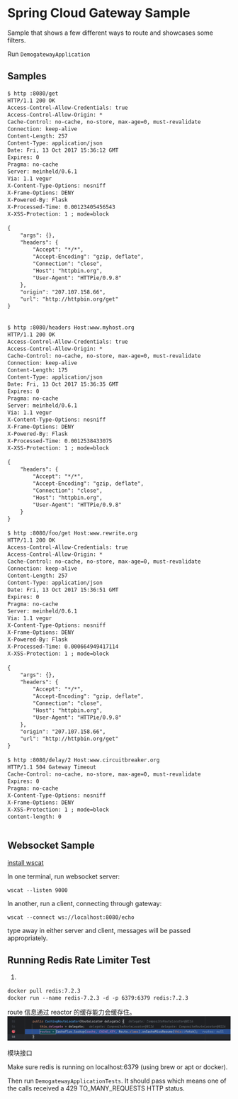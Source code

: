 # Spring Cloud Gateway Sample

Sample that shows a few different ways to route and showcases some filters.

Run `DemogatewayApplication`

## Samples

```
$ http :8080/get
HTTP/1.1 200 OK
Access-Control-Allow-Credentials: true
Access-Control-Allow-Origin: *
Cache-Control: no-cache, no-store, max-age=0, must-revalidate
Connection: keep-alive
Content-Length: 257
Content-Type: application/json
Date: Fri, 13 Oct 2017 15:36:12 GMT
Expires: 0
Pragma: no-cache
Server: meinheld/0.6.1
Via: 1.1 vegur
X-Content-Type-Options: nosniff
X-Frame-Options: DENY
X-Powered-By: Flask
X-Processed-Time: 0.00123405456543
X-XSS-Protection: 1 ; mode=block

{
    "args": {}, 
    "headers": {
        "Accept": "*/*", 
        "Accept-Encoding": "gzip, deflate", 
        "Connection": "close", 
        "Host": "httpbin.org", 
        "User-Agent": "HTTPie/0.9.8"
    }, 
    "origin": "207.107.158.66", 
    "url": "http://httpbin.org/get"
}


$ http :8080/headers Host:www.myhost.org
HTTP/1.1 200 OK
Access-Control-Allow-Credentials: true
Access-Control-Allow-Origin: *
Cache-Control: no-cache, no-store, max-age=0, must-revalidate
Connection: keep-alive
Content-Length: 175
Content-Type: application/json
Date: Fri, 13 Oct 2017 15:36:35 GMT
Expires: 0
Pragma: no-cache
Server: meinheld/0.6.1
Via: 1.1 vegur
X-Content-Type-Options: nosniff
X-Frame-Options: DENY
X-Powered-By: Flask
X-Processed-Time: 0.0012538433075
X-XSS-Protection: 1 ; mode=block

{
    "headers": {
        "Accept": "*/*", 
        "Accept-Encoding": "gzip, deflate", 
        "Connection": "close", 
        "Host": "httpbin.org", 
        "User-Agent": "HTTPie/0.9.8"
    }
}

$ http :8080/foo/get Host:www.rewrite.org
HTTP/1.1 200 OK
Access-Control-Allow-Credentials: true
Access-Control-Allow-Origin: *
Cache-Control: no-cache, no-store, max-age=0, must-revalidate
Connection: keep-alive
Content-Length: 257
Content-Type: application/json
Date: Fri, 13 Oct 2017 15:36:51 GMT
Expires: 0
Pragma: no-cache
Server: meinheld/0.6.1
Via: 1.1 vegur
X-Content-Type-Options: nosniff
X-Frame-Options: DENY
X-Powered-By: Flask
X-Processed-Time: 0.000664949417114
X-XSS-Protection: 1 ; mode=block

{
    "args": {}, 
    "headers": {
        "Accept": "*/*", 
        "Accept-Encoding": "gzip, deflate", 
        "Connection": "close", 
        "Host": "httpbin.org", 
        "User-Agent": "HTTPie/0.9.8"
    }, 
    "origin": "207.107.158.66", 
    "url": "http://httpbin.org/get"
}

$ http :8080/delay/2 Host:www.circuitbreaker.org
HTTP/1.1 504 Gateway Timeout
Cache-Control: no-cache, no-store, max-age=0, must-revalidate
Expires: 0
Pragma: no-cache
X-Content-Type-Options: nosniff
X-Frame-Options: DENY
X-XSS-Protection: 1 ; mode=block
content-length: 0


```

## Websocket Sample

[install wscat](https://www.npmjs.com/package/wscat)

In one terminal, run websocket server:
```
wscat --listen 9000
``` 

In another, run a client, connecting through gateway:
```
wscat --connect ws://localhost:8080/echo
```

type away in either server and client, messages will be passed appropriately.

## Running Redis Rate Limiter Test

1. 
```shell
docker pull redis:7.2.3
docker run --name redis-7.2.3 -d -p 6379:6379 redis:7.2.3
```

route 信息通过 reactor 的缓存能力会缓存住。
![img.png](img.png)

模块接口

Make sure redis is running on localhost:6379 (using brew or apt or docker).

Then run `DemogatewayApplicationTests`. It should pass which means one of the calls received a 429 TO_MANY_REQUESTS HTTP status.